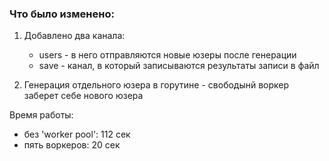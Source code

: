 ### Что было изменено:

1. Добавлено два канала: 
   * users - в него отправляются новые юзеры после генерации
   * save - канал, в который записываются результаты записи в файл

2. Генерация отдельного юзера в горутине - свободынй воркер заберет себе нового юзера

Время работы:
 - без 'worker pool': 112 сек
 - пять воркеров: 20 сек
